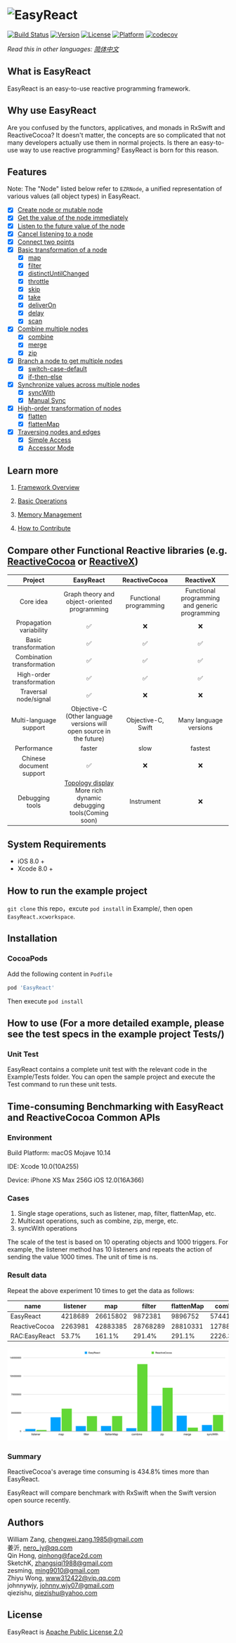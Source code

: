 # ![EasyReact](https://raw.githubusercontent.com/meituan/EasyReact/master/images/Banner.png)

[![Build Status](https://travis-ci.com/meituan/EasyReact.svg?branch=master)](https://travis-ci.com/meituan/EasyReact)
[![Version](https://img.shields.io/cocoapods/v/EasyReact.svg?style=flat)](http://cocoapods.org/pods/EasyReact)
[![License](https://img.shields.io/cocoapods/l/EasyReact.svg?style=flat)](http://cocoapods.org/pods/EasyReact)
[![Platform](https://img.shields.io/cocoapods/p/EasyReact.svg?style=flat)](http://cocoapods.org/pods/EasyReact)
[![codecov](https://codecov.io/gh/meituan/EasyReact/branch/master/graph/badge.svg)](https://codecov.io/gh/meituan/EasyReact)

*Read this in other languages: [简体中文](README-Chinese.md)*

## What is EasyReact

EasyReact is an easy-to-use reactive programming framework.

## Why use EasyReact

Are you confused by the functors, applicatives, and monads in RxSwift and ReactiveCocoa? It doesn't matter, the concepts are so complicated that not many developers actually use them in normal projects. Is there an easy-to-use way to use reactive programming? EasyReact is born for this reason.

## Features

Note: The "Node" listed below refer to `EZRNode`, a unified representation of various values (all object types) in EasyReact.

- [x] [Create node or mutable node](./Documents/English/BasicOperators.md#create-node)
- [x] [Get the value of the node immediately](./Documents/English/BasicOperators.md#get-instant-value)
- [x] [Listen to the future value of the node](./Documents/English/BasicOperators.md#listen-nodes-value)
- [x] [Cancel listening to a node](./Documents/English/BasicOperators.md#listen-nodes-value)
- [x] [Connect two points](./Documents/English/BasicOperators.md#connect-two-nodes)
- [x] [Basic transformation of a node](./Documents/English/BasicOperators.md#basic-transformation)
  - [x] [map](./Documents/English/BasicOperators.md#map)
  - [x] [filter](./Documents/English/BasicOperators.md#filter)
  - [x] [distinctUntilChanged](./Documents/English/BasicOperators.md#distinctuntilchanged)
  - [x] [throttle](./Documents/English/BasicOperators.md#throttle)
  - [x] [skip](./Documents/English/BasicOperators.md#skip)
  - [x] [take](./Documents/English/BasicOperators.md#take)
  - [x] [deliverOn](./Documents/English/BasicOperators.md#deliveron)
  - [x] [delay](./Documents/English/BasicOperators.md#delay)
  - [x] [scan](./Documents/English/BasicOperators.md#scan)
- [x] [Combine multiple nodes](./Documents/English/BasicOperators.md#Combination)
  - [x] [combine](./Documents/English/BasicOperators.md#combine)
  - [x] [merge](./Documents/English/BasicOperators.md#merge)
  - [x] [zip](./Documents/English/BasicOperators.md#zip)
- [x] [Branch a node to get multiple nodes](./Documents/English/BasicOperators.md#Branch)
  - [x] [switch-case-default](./Documents/English/BasicOperators.md#switch-case-default)
  - [x] [if-then-else](./Documents/English/BasicOperators.md#if-then-else)
- [x] [Synchronize values across multiple nodes](./Documents/English/BasicOperators.md#Sync)
  - [x] [syncWith](./Documents/English/BasicOperators.md#syncwith)
  - [x] [Manual Sync](./Documents/English/BasicOperators.md#manual-sync)
- [x] [High-order transformation of nodes](./Documents/English/BasicOperators.md#high-order-transformation)
  - [x] [flatten](./Documents/English/BasicOperators.md#flatten)
  - [x] [flattenMap](./Documents/English/BasicOperators.md#flattenmap)
- [x] [Traversing nodes and edges](./Documents/English/BasicOperators.md#graph-traversal)
  - [x] [Simple Access](./Documents/English/BasicOperators.md#simple-access)
  - [x] [Accessor Mode](./Documents/English/BasicOperators.md#accessor-mode)

## Learn more

1. [Framework Overview](./Documents/English/FrameworkOverview.md)

2. [Basic Operations](./Documents/English/BasicOperators.md)

3. [Memory Management](./Documents/English/MemoryManagement.md)

4. [How to Contribute](./CONTRIBUTING.md)

## Compare other Functional Reactive libraries (e.g. [ReactiveCocoa](https://github.com/ReactiveCocoa/ReactiveCocoa) or [ReactiveX](https://github.com/ReactiveX))

| Project                    | EasyReact                                                                                                                  | ReactiveCocoa          | ReactiveX                                      |
| :------------------------: | :------------------------------------------------------------------------------------------------------------------------: | :--------------------: | :--------------------------------------------: |
| Core idea                  | Graph theory and object-oriented programming                                                                               | Functional programming | Functional programming and generic programming |
| Propagation variability    | ✅                                                                                                                         | ❌                      | ❌                                             |
| Basic transformation       | ✅                                                                                                                         | ✅                      | ✅                                             |
| Combination transformation | ✅                                                                                                                         | ✅                      | ✅                                             |
| High-order transformation  | ✅                                                                                                                         | ✅                      | ✅                                             |
| Traversal node/signal      | ✅                                                                                                                         | ❌                      | ❌                                             |
| Multi-language support     | Objective-C<br>(Other language versions will open source in the future)                                                    | Objective-C, Swift     | Many language versions                         |
| Performance                | faster                                                                                                                     | slow                   | fastest                                        |
| Chinese document support   | ✅                                                                                                                         | ❌                      | ❌                                             |
| Debugging tools            | [Topology display](./Documents/English/BasicOperators.md#simple-access) <br>More rich dynamic debugging tools(Coming soon) | Instrument             | ❌                                             |

## System Requirements

- iOS 8.0 +
- Xcode 8.0 +

## How to run the example project

`git clone` this repo，excute `pod install` in Example/,  then open `EasyReact.xcworkspace`.

## Installation

### CocoaPods

Add the following content in `Podfile`

```ruby
pod 'EasyReact'
```

Then execute `pod install`

## How to use (For a more detailed example, please see the test specs in the example project Tests/)

### Unit Test

EasyReact contains a complete unit test with the relevant code in the Example/Tests folder. You can open the sample project and execute the Test command to run these unit tests.

## Time-consuming Benchmarking with EasyReact and ReactiveCocoa Common APIs

### Environment

Build Platform: macOS Mojave 10.14

IDE: Xcode 10.0(10A255)

Device: iPhone XS Max 256G iOS 12.0(16A366)

### Cases

1. Single stage operations, such as listener, map, filter, flattenMap, etc.
2. Multicast operations, such as combine, zip, merge, etc.
3. syncWith operations

The scale of the test is based on 10 operating objects and 1000 triggers. For example, the listener method has 10 listeners and repeats the action of sending the value 1000 times.
The unit of time is ns.

### Result data

Repeat the above experiment 10 times to get the data as follows:

|name|listener|map|filter|flattenMap|combine|zip|merge|syncWith|
| --- | --- | --- | --- | --- | --- | --- | --- | --- |
|EasyReact|4218689|26615802|9872381|9896752|5744164|48405085|29639206|11846827|
|ReactiveCocoa|2263981|42883385|28768289|28810331|127882031|82689281|6809210|30935277|
|RAC:EasyReact|53.7%|161.1%|291.4%|291.1%|2226.3%|170.8%|23.0%|261.1%|

![benchmark](./images/benchmark.png)

### Summary

ReactiveCocoa's average time consuming is 434.8% times more than EasyReact.

EasyReact will compare benchmark with RxSwift when the Swift version open source recently.

## Authors

William Zang, [chengwei.zang.1985@gmail.com](mailto:chengwei.zang.1985@gmail.com)  
姜沂, [nero_jy@qq.com](mailto:nero_jy@qq.com)  
Qin Hong, [qinhong@face2d.com](mailto:qinhong@face2d.com)  
SketchK, [zhangsiqi1988@gmail.com](mailto:zhangsiqi1988@gmail.com)  
zesming, [ming9010@gmail.com](mailto:ming9010@gmail.com)  
Zhiyu Wong, [www312422@vip.qq.com](mailto:www312422@vip.qq.com)  
johnnywjy, [johnny.wjy07@gmail.com](mailto:johnny.wjy07@gmail.com)  
qiezishu, [qiezishu@yahoo.com](mailto:qiezishu@yahoo.com)  

## License

EasyReact is [Apache Public License 2.0](./LICENSE)
